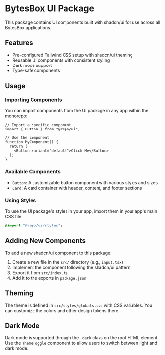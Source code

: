 # BytesBox UI Package

This package contains UI components built with shadcn/ui for use across all BytesBox applications.

## Features

- Pre-configured Tailwind CSS setup with shadcn/ui theming
- Reusable UI components with consistent styling
- Dark mode support
- Type-safe components

## Usage

### Importing Components

You can import components from the UI package in any app within the monorepo:

```tsx
// Import a specific component
import { Button } from "@repo/ui";

// Use the component
function MyComponent() {
  return (
    <Button variant="default">Click Me</Button>
  );
}
```

### Available Components

- `Button`: A customizable button component with various styles and sizes
- `Card`: A card container with header, content, and footer sections

### Using Styles

To use the UI package's styles in your app, import them in your app's main CSS file:

```css
@import "@repo/ui/styles";
```

## Adding New Components

To add a new shadcn/ui component to this package:

1. Create a new file in the `src/` directory (e.g., `input.tsx`)
2. Implement the component following the shadcn/ui pattern
3. Export it from `src/index.ts`
4. Add it to the exports in `package.json`

## Theming

The theme is defined in `src/styles/globals.css` with CSS variables. You can customize the colors and other design tokens there.

## Dark Mode

Dark mode is supported through the `.dark` class on the root HTML element. Use the `ThemeToggle` component to allow users to switch between light and dark mode.